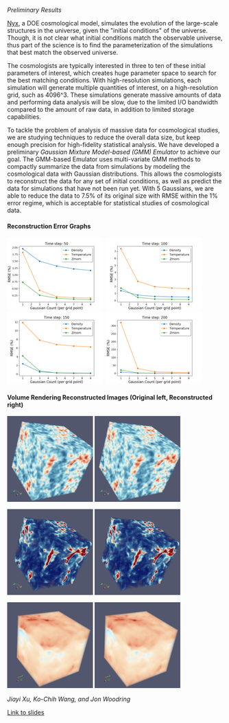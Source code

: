 *Preliminary Results*

[Nyx](https://github.com/AMReX-Astro/Nyx), a DOE cosmological model,
simulates the evolution of the large-scale structures in the universe,
given the "initial conditions" of the universe. Though, it is not clear
what initial conditions match the observable universe, thus part of the
science is to find the parameterization of the simulations that best
match the observed universe.

The cosmologists are typically interested in three to
ten of these initial parameters of interest, which creates huge parameter space
to search for the best matching conditions. With high-resolution simulations,
each simulation will generate multiple quantities of interest, on a high-resolution
grid, such as 4096^3. These simulations generate massive amounts of data
and performing data analysis will be slow, due to the limited I/O bandwidth
compared to the amount of raw data, in addition to limited storage capabilities.

To tackle the problem of analysis of massive data for cosmological studies,
we are studying techniques to reduce the overall data size, but keep
enough precision for high-fidelity statistical analysis. We have
developed a preliminary *Gaussian Mixture Model-based (GMM) Emulator*
to achieve our goal. The GMM-based Emulator uses multi-variate GMM methods
to compactly summarize the data from simulations by modeling the cosmological
data with Gaussian distributions. This allows the cosmologists to reconstruct
the data for any set of initial conditions, as well as predict the data for
simulations that have not been run yet. With 5 Gaussians, we are able to
reduce the data to 7.5% of its original size with RMSE within the 1% error
regime, which is acceptable for statistical studies of cosmological data.

#### Reconstruction Error Graphs

![Error graph step 50](images/2018-08-10/Picture1.png)
![Error graph step 100](images/2018-08-10/Picture2.png)
![Error graph step 150](images/2018-08-10/Picture3.png)
![Error graph step 200](images/2018-08-10/Picture4.png)

#### Volume Rendering Reconstructed Images (Original left, Reconstructed right)

![Original image Density](images/2018-08-10/Picture5.png)
![Reconstructed image Density](images/2018-08-10/Picture6.png)

![Original image Temperature](images/2018-08-10/Picture7.png)
![Reconstructed image Temperature](images/2018-08-10/Picture8.png)

![Original image z-Momentum](images/2018-08-10/Picture9.png)
![Reconstructed image z-Momentum](images/2018-08-10/Picture10.png)

*Jiayi Xu, Ko-Chih Wang, and Jon Woodring*

[Link to slides](files/2018-08-10/OneSlideSR.pptx)
